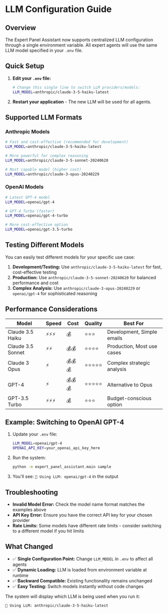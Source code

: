 # LLM Configuration Guide

## Overview

The Expert Panel Assistant now supports centralized LLM configuration through a single environment variable. All expert agents will use the same LLM model specified in your `.env` file.

## Quick Setup

1. **Edit your `.env` file:**
   ```bash
   # Change this single line to switch LLM providers/models:
   LLM_MODEL=anthropic/claude-3-5-haiku-latest
   ```

2. **Restart your application** - The new LLM will be used for all agents.

## Supported LLM Formats

### Anthropic Models
```bash
# Fast and cost-effective (recommended for development)
LLM_MODEL=anthropic/claude-3-5-haiku-latest

# More powerful for complex reasoning
LLM_MODEL=anthropic/claude-3-5-sonnet-20240620

# Most capable model (higher cost)
LLM_MODEL=anthropic/claude-3-opus-20240229
```

### OpenAI Models
```bash
# Latest GPT-4 model
LLM_MODEL=openai/gpt-4

# GPT-4 Turbo (faster)
LLM_MODEL=openai/gpt-4-turbo

# More cost-effective option
LLM_MODEL=openai/gpt-3.5-turbo
```

## Testing Different Models

You can easily test different models for your specific use case:

1. **Development/Testing:** Use `anthropic/claude-3-5-haiku-latest` for fast, cost-effective testing
2. **Production:** Use `anthropic/claude-3-5-sonnet-20240620` for balanced performance and cost
3. **Complex Analysis:** Use `anthropic/claude-3-opus-20240229` or `openai/gpt-4` for sophisticated reasoning

## Performance Considerations

| Model | Speed | Cost | Quality | Best For |
|-------|-------|------|---------|----------|
| Claude 3.5 Haiku | ⚡⚡⚡ | 💰 | ⭐⭐⭐ | Development, Simple emails |
| Claude 3.5 Sonnet | ⚡⚡ | 💰💰 | ⭐⭐⭐⭐ | Production, Most use cases |
| Claude 3 Opus | ⚡ | 💰💰💰 | ⭐⭐⭐⭐⭐ | Complex strategic analysis |
| GPT-4 | ⚡ | 💰💰💰 | ⭐⭐⭐⭐⭐ | Alternative to Opus |
| GPT-3.5 Turbo | ⚡⚡⚡ | 💰 | ⭐⭐⭐ | Budget-conscious option |

## Example: Switching to OpenAI GPT-4

1. Update your `.env` file:
   ```bash
   LLM_MODEL=openai/gpt-4
   OPENAI_API_KEY=your_openai_api_key_here
   ```

2. Run the system:
   ```bash
   python -m expert_panel_assistant.main sample
   ```

3. You'll see: `🤖 Using LLM: openai/gpt-4` in the output

## Troubleshooting

- **Invalid Model Error:** Check the model name format matches the examples above
- **API Key Error:** Ensure you have the correct API key for your chosen provider
- **Rate Limits:** Some models have different rate limits - consider switching to a different model if you hit limits

## What Changed

- ✅ **Single Configuration Point:** Change `LLM_MODEL` in `.env` to affect all agents
- ✅ **Dynamic Loading:** LLM is loaded from environment variable at runtime
- ✅ **Backward Compatible:** Existing functionality remains unchanged
- ✅ **Easy Testing:** Switch models instantly without code changes

The system will display which LLM is being used when you run it:
```
🤖 Using LLM: anthropic/claude-3-5-haiku-latest
```
